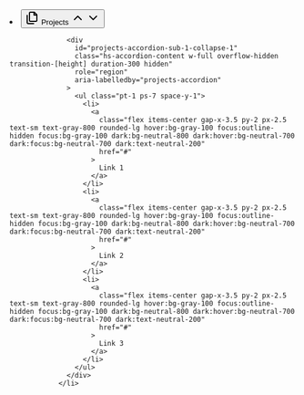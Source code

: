  <li class="hs-accordion" id="projects-accordion">
                  <button
                    type="button"
                    class="hs-accordion-toggle w-full text-start flex items-center gap-x-3.5 py-2 px-2.5 text-sm text-gray-800 rounded-lg hover:bg-gray-100 focus:outline-hidden focus:bg-gray-100 dark:bg-neutral-800 dark:hover:bg-neutral-700 dark:focus:bg-neutral-700 dark:text-neutral-200"
                    aria-expanded="true"
                    aria-controls="projects-accordion-sub-1-collapse-1"
                  >
                    <svg
                      class="size-4"
                      xmlns="http://www.w3.org/2000/svg"
                      width="24"
                      height="24"
                      viewBox="0 0 24 24"
                      fill="none"
                      stroke="currentColor"
                      stroke-width="2"
                      stroke-linecap="round"
                      stroke-linejoin="round"
                    >
                      <path d="M15.5 2H8.6c-.4 0-.8.2-1.1.5-.3.3-.5.7-.5 1.1v12.8c0 .4.2.8.5 1.1.3.3.7.5 1.1.5h9.8c.4 0 .8-.2 1.1-.5.3-.3.5-.7.5-1.1V6.5L15.5 2z" />
                      <path d="M3 7.6v12.8c0 .4.2.8.5 1.1.3.3.7.5 1.1.5h9.8" />
                      <path d="M15 2v5h5" />
                    </svg>
                    Projects
                    <svg
                      class="hs-accordion-active:block ms-auto hidden size-4 text-gray-600 group-hover:text-gray-500 dark:text-neutral-400"
                      xmlns="http://www.w3.org/2000/svg"
                      width="24"
                      height="24"
                      viewBox="0 0 24 24"
                      fill="none"
                      stroke="currentColor"
                      stroke-width="2"
                      stroke-linecap="round"
                      stroke-linejoin="round"
                    >
                      <path d="m18 15-6-6-6 6" />
                    </svg>
                    <svg
                      class="hs-accordion-active:hidden ms-auto block size-4 text-gray-600 group-hover:text-gray-500 dark:text-neutral-400"
                      xmlns="http://www.w3.org/2000/svg"
                      width="24"
                      height="24"
                      viewBox="0 0 24 24"
                      fill="none"
                      stroke="currentColor"
                      stroke-width="2"
                      stroke-linecap="round"
                      stroke-linejoin="round"
                    >
                      <path d="m6 9 6 6 6-6" />
                    </svg>
                  </button>

                  <div
                    id="projects-accordion-sub-1-collapse-1"
                    class="hs-accordion-content w-full overflow-hidden transition-[height] duration-300 hidden"
                    role="region"
                    aria-labelledby="projects-accordion"
                  >
                    <ul class="pt-1 ps-7 space-y-1">
                      <li>
                        <a
                          class="flex items-center gap-x-3.5 py-2 px-2.5 text-sm text-gray-800 rounded-lg hover:bg-gray-100 focus:outline-hidden focus:bg-gray-100 dark:bg-neutral-800 dark:hover:bg-neutral-700 dark:focus:bg-neutral-700 dark:text-neutral-200"
                          href="#"
                        >
                          Link 1
                        </a>
                      </li>
                      <li>
                        <a
                          class="flex items-center gap-x-3.5 py-2 px-2.5 text-sm text-gray-800 rounded-lg hover:bg-gray-100 focus:outline-hidden focus:bg-gray-100 dark:bg-neutral-800 dark:hover:bg-neutral-700 dark:focus:bg-neutral-700 dark:text-neutral-200"
                          href="#"
                        >
                          Link 2
                        </a>
                      </li>
                      <li>
                        <a
                          class="flex items-center gap-x-3.5 py-2 px-2.5 text-sm text-gray-800 rounded-lg hover:bg-gray-100 focus:outline-hidden focus:bg-gray-100 dark:bg-neutral-800 dark:hover:bg-neutral-700 dark:focus:bg-neutral-700 dark:text-neutral-200"
                          href="#"
                        >
                          Link 3
                        </a>
                      </li>
                    </ul>
                  </div>
                </li>